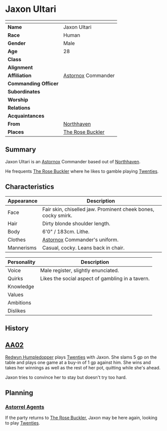 # Jaxon Ultari

| []() | |
| --- | --- |
| **Name** | Jaxon Ultari |
| **Race** | Human |
| **Gender** | Male |
| **Age** | 28 |
| **Class** | |
| **Alignment** | |
| **Affiliation** | [Astornox](../civilisations/kingdom-of-astor/organisations/astornox.md) Commander |
| **Commanding Officer** | |
| **Subordinates** | |
| **Worship** | |
| **Relations** | |
| **Acquaintances** | |
| **From** | [Northhaven](../places/cities/northhaven.md) |
| **Places** | [The Rose Buckler](../places/buildings/inns-taverns/the-rose-buckler.md) |

## Summary

Jaxon Ultari is an [Astornox](../civilisations/kingdom-of-astor/organisations/astornox.md) Commander based out of [Northhaven](../places/cities/northhaven.md).

He frequents [The Rose Buckler](../places/buildings/inns-taverns/the-rose-buckler.md) where he likes to gamble playing [Twenties](../other/twenties.md).

## Characteristics

| Appearance | Description |
| --- | --- |
| Face | Fair skin, chiselled jaw. Prominent cheek bones, cocky smirk. |
| Hair | Dirty blonde shoulder length. |
| Body | 6'0" / 183cm. Lithe. |
| Clothes | [Astornox](../civilisations/kingdom-of-astor/organisations/astornox.md) Commander's uniform. |
| Mannerisms | Casual, cocky. Leans back in chair. |

| Personality | Description |
| --- | --- |
| Voice | Male register, slightly enunciated. |
| Quirks | Likes the social aspect of gambling in a tavern. |
| Knowledge | |
| Values | |
| Ambitions | |
| Dislikes | |

## History

## [AA02](../../campaigns/astorrel-agents/sessions/AA02.md)

[Redwyn Humpledopper](redywn-humpledopper.md) plays [Twenties](../other/twenties.md) with Jaxon. She slams 5 gp on the table and plays one game at a buy-in of 1 gp against him. She wins and takes her winnings as well as the rest of her pot, quitting while she's ahead.

Jaxon tries to convince her to stay but doesn't try too hard.

## Planning

### [Astorrel Agents](../../campaigns/astorrel-agents/astorrel-agents.md)

If the party returns to [The Rose Buckler](../places/buildings/inns-taverns/the-rose-buckler.md), Jaxon may be here again, looking to play [Twenties](../other/twenties.md).
